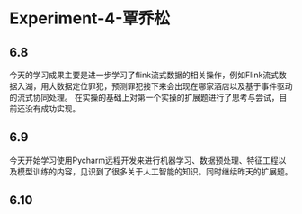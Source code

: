 # Experiment-4-覃乔松

## 6.8
今天的学习成果主要是进一步学习了flink流式数据的相关操作，例如Flink流式数据入湖，用大数据定位罪犯，预测罪犯接下来会出现在哪家酒店以及基于事件驱动的流式协同处理。
在实操的基础上对第一个实操的扩展题进行了思考与尝试，目前还没有成功实现。

## 6.9
今天开始学习使用Pycharm远程开发来进行机器学习、数据预处理、特征工程以及模型训练的内容，见识到了很多关于人工智能的知识。同时继续昨天的扩展题。

## 6.10
